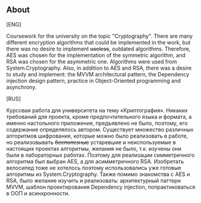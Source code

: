 
## About
[ENG]

Coursework for the university on the topic "Cryptography". 
There are many different encryption algorithms that could be implemented in the work, but there was no desire to implement <strike>useless</strike>, outdated algorithms. 
Therefore, AES was chosen for the implementation of the symmetric algorithm, and RSA was chosen for the asymmetric one. Algorithms were used from System.Cryptography. 
Also, in addition to AES and RSA, there was a desire to study and implement: the MVVM architectural pattern, the Dependency injection design pattern, practice in Object-Oriented programming and asynchrony.

[RUS]

Курсовая работа для университета на тему «Криптография».  Никаких требований для проекта, кроме предпочтительного языка и формата, а именно настольного приложения, предъявлено не было, поэтому, его содержание определялось автором. 
Существует множество различных алгоритмов шифрования, которые можно было реализовать в работе, но реализовывать <strike>бесполезные</strike> устаревшие и неиспользуемые в настоящих проектах алгоритмы, желания не было, т.к. изучены они были в лабораторных работах. 
Поэтому для реализации симметричного алгоритма был выбран AES, а для асимметричного RSA. Изобретать велосипед тоже не хотелось поэтому использовались уже готовые алгоритмы из System.Cryptography. 
Также помимо знакомства с AES и RSA, было желание изучить и реализовать: архитектурный паттерн MVVM, шаблон проектирования Dependency injection, попрактиковаться в ООП и асинхронности.



